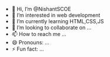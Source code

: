 - 👋 Hi, I’m @NishantSCOE
- 👀 I’m interested in web development 
- 🌱 I’m currently learning HTML,CSS,JS
- 💞️ I’m looking to collaborate on ...
- 📫 How to reach me ...
- 😄 Pronouns: ...
- ⚡ Fun fact: ...

<!---
NishantSCOE/NishantSCOE is a ✨ special ✨ repository because its `README.md` (this file) appears on your GitHub profile.
You can click the Preview link to take a look at your changes.
--->
